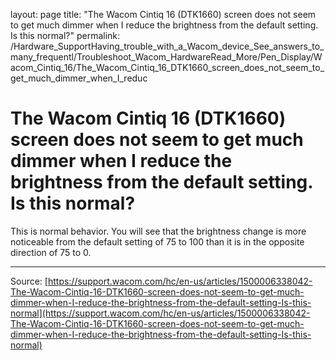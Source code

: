layout: page
title: "The Wacom Cintiq 16 (DTK1660) screen does not seem to get much dimmer when I reduce the brightness from the default setting. Is this normal?"
permalink: /Hardware_SupportHaving_trouble_with_a_Wacom_device_See_answers_to_many_frequentl/Troubleshoot_Wacom_HardwareRead_More/Pen_Display/Wacom_Cintiq_16/The_Wacom_Cintiq_16_DTK1660_screen_does_not_seem_to_get_much_dimmer_when_I_reduc

# The Wacom Cintiq 16 (DTK1660) screen does not seem to get much dimmer when I reduce the brightness from the default setting. Is this normal?

This is normal behavior. You will see that the brightness change is more noticeable from the default setting of 75 to 100 than it is in the opposite direction of 75 to 0.

---
Source: [https://support.wacom.com/hc/en-us/articles/1500006338042-The-Wacom-Cintiq-16-DTK1660-screen-does-not-seem-to-get-much-dimmer-when-I-reduce-the-brightness-from-the-default-setting-Is-this-normal](https://support.wacom.com/hc/en-us/articles/1500006338042-The-Wacom-Cintiq-16-DTK1660-screen-does-not-seem-to-get-much-dimmer-when-I-reduce-the-brightness-from-the-default-setting-Is-this-normal)
